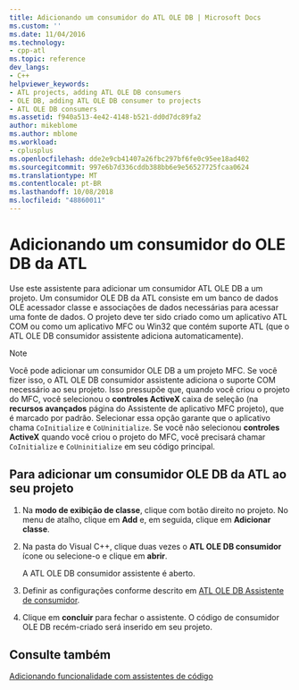 ```yaml
---
title: Adicionando um consumidor do ATL OLE DB | Microsoft Docs
ms.custom: ''
ms.date: 11/04/2016
ms.technology:
- cpp-atl
ms.topic: reference
dev_langs:
- C++
helpviewer_keywords:
- ATL projects, adding ATL OLE DB consumers
- OLE DB, adding ATL OLE DB consumer to projects
- ATL OLE DB consumers
ms.assetid: f940a513-4e42-4148-b521-dd0d7dc89fa2
author: mikeblome
ms.author: mblome
ms.workload:
- cplusplus
ms.openlocfilehash: dde2e9cb41407a26fbc297bf6fe0c95ee18ad402
ms.sourcegitcommit: 997e6b7d336cddb388bb6e9e56527725fcaa0624
ms.translationtype: MT
ms.contentlocale: pt-BR
ms.lasthandoff: 10/08/2018
ms.locfileid: "48860011"
---
```

# <a name="adding-an-atl-ole-db-consumer"></a>Adicionando um consumidor do OLE DB da ATL

Use este assistente para adicionar um consumidor ATL OLE DB a um projeto. Um consumidor OLE DB da ATL consiste em um banco de dados OLE acessador classe e associações de dados necessárias para acessar uma fonte de dados. O projeto deve ter sido criado como um aplicativo ATL COM ou como um aplicativo MFC ou Win32 que contém suporte ATL (que o ATL OLE DB consumidor assistente adiciona automaticamente).

> [!NOTE]
> Você pode adicionar um consumidor OLE DB a um projeto MFC. Se você fizer isso, o ATL OLE DB consumidor assistente adiciona o suporte COM necessário ao seu projeto. Isso pressupõe que, quando você criou o projeto do MFC, você selecionou o **controles ActiveX** caixa de seleção (na **recursos avançados** página do Assistente de aplicativo MFC projeto), que é marcado por padrão. Selecionar essa opção garante que o aplicativo chama `CoInitialize` e `CoUninitialize`. Se você não selecionou **controles ActiveX** quando você criou o projeto do MFC, você precisará chamar `CoInitialize` e `CoUninitialize` em seu código principal.

## <a name="to-add-an-atl-ole-db-consumer-to-your-project"></a>Para adicionar um consumidor OLE DB da ATL ao seu projeto

1. Na **modo de exibição de classe**, clique com botão direito no projeto. No menu de atalho, clique em **Add** e, em seguida, clique em **Adicionar classe**.

1. Na pasta do Visual C++, clique duas vezes o **ATL OLE DB consumidor** ícone ou selecione-o e clique em **abrir**.

   A ATL OLE DB consumidor assistente é aberto.

1. Definir as configurações conforme descrito em [ATL OLE DB Assistente de consumidor](../../atl/reference/atl-ole-db-consumer-wizard.md).

1. Clique em **concluir** para fechar o assistente. O código de consumidor OLE DB recém-criado será inserido em seu projeto.

## <a name="see-also"></a>Consulte também

[Adicionando funcionalidade com assistentes de código](../../ide/adding-functionality-with-code-wizards-cpp.md)
